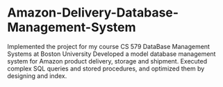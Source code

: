 # Amazon-Delivery-Database-Management-System
Implemented the project for my course CS 579 DataBase Management Systems at Boston University
Developed a model database management system for Amazon product delivery, storage and shipment. Executed complex SQL queries and stored procedures, and optimized them by designing and index. 
